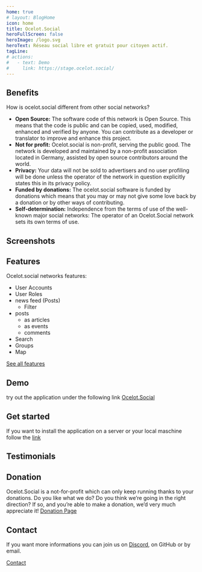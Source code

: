 ```yaml
---
home: true
# layout: BlogHome
icon: home
title: Ocelot.Social
heroFullScreen: false
heroImage: /logo.svg
heroText: Réseau social libre et gratuit pour citoyen actif.
tagLine: 
# actions:
#   - text: Demo
#     link: https://stage.ocelot.social/
---
```

## Benefits

How is ocelot.social different from other social networks?

- **Open Source:** The software code of this network is Open Source. This means that the code is public and can be copied, used, modified, enhanced and verified by anyone. You can contribute as a developer or translator to improve and enhance this project.
- **Not for profit:** Ocelot.social is non-profit, serving the public good. The network is developed and maintained by a non-profit association located in Germany, assisted by open source contributors around the world.
- **Privacy:** Your data will not be sold to advertisers and no user profiling will be done unless the operator of the network in question explicitly states this in its privacy policy.
- **Funded by donations:** The ocelot.social software is funded by donations which means that you may or may not give some love back by a donation or by other ways of contributing.
- **Self-determination:** Independence from the terms of use of the well-known major social networks: The operator of an Ocelot.Social network sets its own terms of use.

<!-- ## Video (link) -->

## Screenshots

<!-- We want to make a slider with different screenshots -->

## Features

Ocelot.social networks features:

- User Accounts
- User Roles
- news feed (Posts)
  - Filter
- posts
  - as articles
  - as events
  - comments
- Search
- Groups
- Map

[See all features](/features)
<!-- Button
<Button >See all features!</Button>
-->

## Demo

try out the application under the following link [Ocelot.Social](https://stage.ocelot.social/)
<!-- Button to demo page -->

## Get started

If you want to install the application on a server or your local maschine follow the [link](/get-started)
<!-- Button to get started page  -->

## Testimonials

<!-- Heimo (sender.fm), Ulf Tramsen, Lars Ebert (Yunite.me), Jenseblümchen (freilernen.social) -->

## Donation

Ocelot.Social is a not-for-profit which can only keep running thanks to your donations. Do you like what we do? Do you think we’re going in the right direction? If so, and you’re able to make a donation, we’d very much appreciate it! [Donation Page](/donations)
<!-- Button to Donation Page -->

## Contact

If you want more informations you can join us on [Discord](https://discord.gg/AGPJ7YgC), on GitHub or by email.

[Contact](/contact)
<!-- Button to contact page-->
